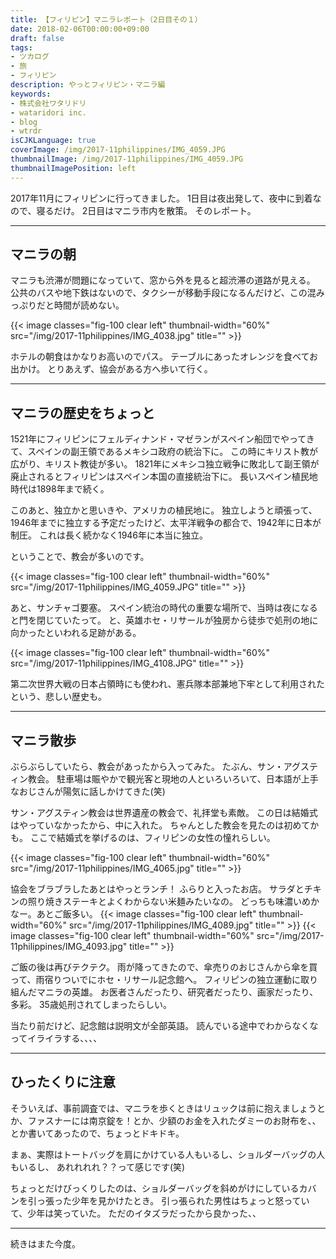 ```yaml
---
title: 【フィリピン】マニラレポート（2日目その１）
date: 2018-02-06T00:00:00+09:00
draft: false
tags:
- ツカログ
- 旅
- フィリピン
description: やっとフィリピン・マニラ編
keywords:
- 株式会社ワタリドリ
- wataridori inc.
- blog
- wtrdr
isCJKLanguage: true
coverImage: /img/2017-11philippines/IMG_4059.JPG
thumbnailImage: /img/2017-11philippines/IMG_4059.JPG
thumbnailImagePosition: left
---
```

2017年11月にフィリピンに行ってきました。
1日目は夜出発して、夜中に到着なので、寝るだけ。
2日目はマニラ市内を散策。
そのレポート。

------
## マニラの朝
マニラも渋滞が問題になっていて、窓から外を見ると超渋滞の道路が見える。
公共のバスや地下鉄はないので、タクシーが移動手段になるんだけど、この混みっぷりだと時間が読めない。

{{< image classes="fig-100 clear left" thumbnail-width="60%" src="/img/2017-11philippines/IMG_4038.jpg" title="" >}} 

ホテルの朝食はかなりお高いのでパス。
テーブルにあったオレンジを食べてお出かけ。
とりあえず、協会がある方へ歩いて行く。

------
## マニラの歴史をちょっと
1521年にフィリピンにフェルディナンド・マゼランがスペイン船団でやってきて、スペインの副王領であるメキシコ政府の統治下に。
この時にキリスト教が広がり、キリスト教徒が多い。
1821年にメキシコ独立戦争に敗北して副王領が廃止されるとフィリピンはスペイン本国の直接統治下に。
長いスペイン植民地時代は1898年まで続く。

このあと、独立かと思いきや、アメリカの植民地に。
独立しようと頑張って、1946年までに独立する予定だったけど、太平洋戦争の都合で、1942年に日本が制圧。
これは長く続かなく1946年に本当に独立。

ということで、教会が多いのです。


{{< image classes="fig-100 clear left" thumbnail-width="60%" src="/img/2017-11philippines/IMG_4059.JPG" title="" >}} 


あと、サンチャゴ要塞。
スペイン統治の時代の重要な場所で、当時は夜になると門を閉じていたって。
と、英雄ホセ・リサールが独房から徒歩で処刑の地に向かったといわれる足跡がある。

{{< image classes="fig-100 clear left" thumbnail-width="60%" src="/img/2017-11philippines/IMG_4108.JPG" title="" >}} 

第二次世界大戦の日本占領時にも使われ、憲兵隊本部兼地下牢として利用されたという、悲しい歴史も。


------
## マニラ散歩

ぶらぶらしていたら、教会があったから入ってみた。
たぶん、サン・アグスティン教会。
駐車場は賑やかで観光客と現地の人といろいろいて、日本語が上手なおじさんが陽気に話しかけてきた(笑)

サン・アグスティン教会は世界遺産の教会で、礼拝堂も素敵。
この日は結婚式はやっていなかったから、中に入れた。
ちゃんとした教会を見たのは初めてかも。
ここで結婚式を挙げるのは、フィリピンの女性の憧れらしい。

{{< image classes="fig-100 clear left" thumbnail-width="60%" src="/img/2017-11philippines/IMG_4065.jpg" title="" >}} 

協会をブラブラしたあとはやっとランチ！
ふらりと入ったお店。
サラダとチキンの照り焼きステーキとよくわからない米麺みたいなの。
どっちも味濃いめかなー。あとご飯多い。
{{< image classes="fig-100 clear left" thumbnail-width="60%" src="/img/2017-11philippines/IMG_4089.jpg" title="" >}} 
{{< image classes="fig-100 clear left" thumbnail-width="60%" src="/img/2017-11philippines/IMG_4093.jpg" title="" >}} 

ご飯の後は再びテクテク。
雨が降ってきたので、傘売りのおじさんから傘を買って、雨宿りついでにホセ・リサール記念館へ。
フィリピンの独立運動に取り組んだマニラの英雄。
お医者さんだったり、研究者だったり、画家だったり、多彩。
35歳処刑されてしまったらしい。

当たり前だけど、記念館は説明文が全部英語。
読んでいる途中でわからなくなってイライラする、、、、

------
## ひったくりに注意

そういえば、事前調査では、マニラを歩くときはリュックは前に抱えましょうとか、ファスナーには南京錠を！とか、少額のお金を入れたダミーのお財布を、、とか書いてあったので、ちょっとドキドキ。

まぁ、実際はトートバッグを肩にかけている人もいるし、ショルダーバッグの人もいるし、
あれれれれ？？って感じです(笑)

ちょっとだけびっくりしたのは、ショルダーバッグを斜めがけにしているカバンを引っ張った少年を見かけたとき。
引っ張られた男性はちょっと怒っていて、少年は笑っていた。
ただのイタズラだったから良かった、、

------
続きはまた今度。




